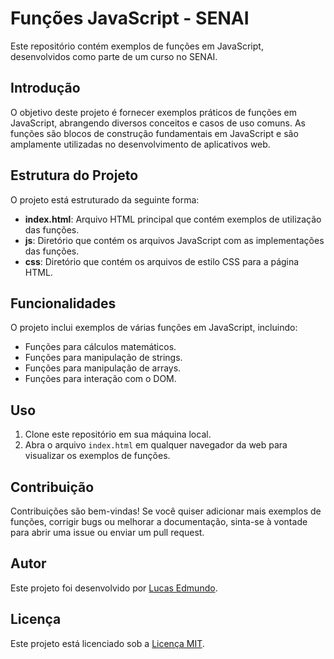 # Funções JavaScript - SENAI

Este repositório contém exemplos de funções em JavaScript, desenvolvidos como parte de um curso no SENAI.

## Introdução

O objetivo deste projeto é fornecer exemplos práticos de funções em JavaScript, abrangendo diversos conceitos e casos de uso comuns. As funções são blocos de construção fundamentais em JavaScript e são amplamente utilizadas no desenvolvimento de aplicativos web.

## Estrutura do Projeto

O projeto está estruturado da seguinte forma:

- **index.html**: Arquivo HTML principal que contém exemplos de utilização das funções.
- **js**: Diretório que contém os arquivos JavaScript com as implementações das funções.
- **css**: Diretório que contém os arquivos de estilo CSS para a página HTML.

## Funcionalidades

O projeto inclui exemplos de várias funções em JavaScript, incluindo:

- Funções para cálculos matemáticos.
- Funções para manipulação de strings.
- Funções para manipulação de arrays.
- Funções para interação com o DOM.

## Uso

1. Clone este repositório em sua máquina local.
2. Abra o arquivo `index.html` em qualquer navegador da web para visualizar os exemplos de funções.

## Contribuição

Contribuições são bem-vindas! Se você quiser adicionar mais exemplos de funções, corrigir bugs ou melhorar a documentação, sinta-se à vontade para abrir uma issue ou enviar um pull request.

## Autor

Este projeto foi desenvolvido por [Lucas Edmundo](https://github.com/LucasEdmundo).

## Licença

Este projeto está licenciado sob a [Licença MIT](LICENSE).
